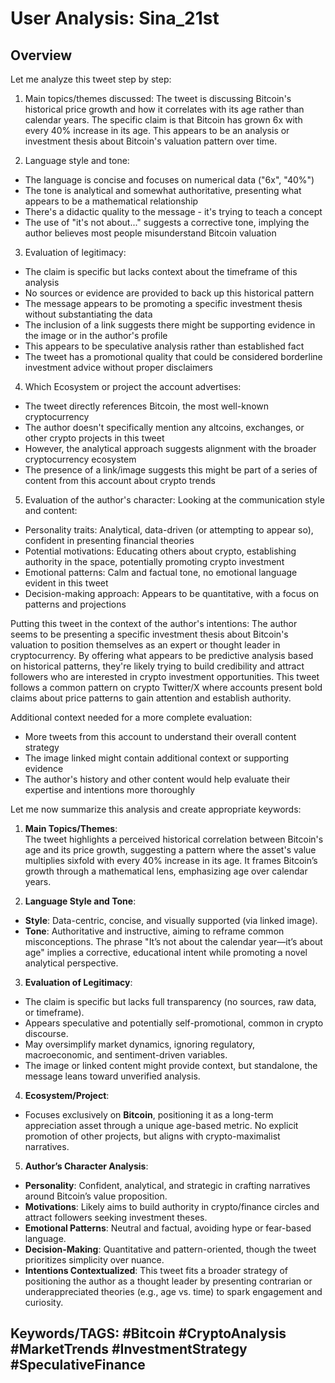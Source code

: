 # User Analysis: Sina_21st

## Overview

<think>
Let me analyze this tweet step by step:

1. Main topics/themes discussed:
The tweet is discussing Bitcoin's historical price growth and how it correlates with its age rather than calendar years. The specific claim is that Bitcoin has grown 6x with every 40% increase in its age. This appears to be an analysis or investment thesis about Bitcoin's valuation pattern over time.

2. Language style and tone:
- The language is concise and focuses on numerical data ("6x", "40%")
- The tone is analytical and somewhat authoritative, presenting what appears to be a mathematical relationship
- There's a didactic quality to the message - it's trying to teach a concept
- The use of "it's not about..." suggests a corrective tone, implying the author believes most people misunderstand Bitcoin valuation

3. Evaluation of legitimacy:
- The claim is specific but lacks context about the timeframe of this analysis
- No sources or evidence are provided to back up this historical pattern
- The message appears to be promoting a specific investment thesis without substantiating the data
- The inclusion of a link suggests there might be supporting evidence in the image or in the author's profile
- This appears to be speculative analysis rather than established fact
- The tweet has a promotional quality that could be considered borderline investment advice without proper disclaimers

4. Which Ecosystem or project the account advertises:
- The tweet directly references Bitcoin, the most well-known cryptocurrency
- The author doesn't specifically mention any altcoins, exchanges, or other crypto projects in this tweet
- However, the analytical approach suggests alignment with the broader cryptocurrency ecosystem
- The presence of a link/image suggests this might be part of a series of content from this account about crypto trends

5. Evaluation of the author's character:
Looking at the communication style and content:

- Personality traits: Analytical, data-driven (or attempting to appear so), confident in presenting financial theories
- Potential motivations: Educating others about crypto, establishing authority in the space, potentially promoting crypto investment
- Emotional patterns: Calm and factual tone, no emotional language evident in this tweet
- Decision-making approach: Appears to be quantitative, with a focus on patterns and projections

Putting this tweet in the context of the author's intentions:
The author seems to be presenting a specific investment thesis about Bitcoin's valuation to position themselves as an expert or thought leader in cryptocurrency. By offering what appears to be predictive analysis based on historical patterns, they're likely trying to build credibility and attract followers who are interested in crypto investment opportunities. This tweet follows a common pattern on crypto Twitter/X where accounts present bold claims about price patterns to gain attention and establish authority.

Additional context needed for a more complete evaluation:
- More tweets from this account to understand their overall content strategy
- The image linked might contain additional context or supporting evidence
- The author's history and other content would help evaluate their expertise and intentions more thoroughly

Let me now summarize this analysis and create appropriate keywords:
</think>

1. **Main Topics/Themes**:  
The tweet highlights a perceived historical correlation between Bitcoin's age and its price growth, suggesting a pattern where the asset's value multiplies sixfold with every 40% increase in its age. It frames Bitcoin’s growth through a mathematical lens, emphasizing age over calendar years.

2. **Language Style and Tone**:  
- **Style**: Data-centric, concise, and visually supported (via linked image).  
- **Tone**: Authoritative and instructive, aiming to reframe common misconceptions. The phrase "It’s not about the calendar year—it’s about age" implies a corrective, educational intent while promoting a novel analytical perspective.

3. **Evaluation of Legitimacy**:  
- The claim is specific but lacks full transparency (no sources, raw data, or timeframe).  
- Appears speculative and potentially self-promotional, common in crypto discourse.  
- May oversimplify market dynamics, ignoring regulatory, macroeconomic, and sentiment-driven variables.  
- The image or linked content might provide context, but standalone, the message leans toward unverified analysis.

4. **Ecosystem/Project**:  
- Focuses exclusively on **Bitcoin**, positioning it as a long-term appreciation asset through a unique age-based metric. No explicit promotion of other projects, but aligns with crypto-maximalist narratives.

5. **Author’s Character Analysis**:  
- **Personality**: Confident, analytical, and strategic in crafting narratives around Bitcoin’s value proposition.  
- **Motivations**: Likely aims to build authority in crypto/finance circles and attract followers seeking investment theses.  
- **Emotional Patterns**: Neutral and factual, avoiding hype or fear-based language.  
- **Decision-Making**: Quantitative and pattern-oriented, though the tweet prioritizes simplicity over nuance.  
- **Intentions Contextualized**: This tweet fits a broader strategy of positioning the author as a thought leader by presenting contrarian or underappreciated theories (e.g., age vs. time) to spark engagement and curiosity.

**Keywords/TAGS**: #Bitcoin #CryptoAnalysis #MarketTrends #InvestmentStrategy #SpeculativeFinance
---
